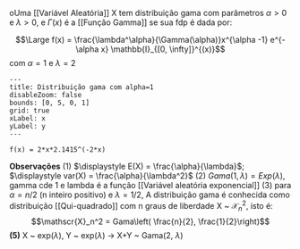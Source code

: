 oUma [[Variável Aleatória]] X tem distribuição gama com parâmetros $\alpha > 0$ e $\lambda >0$, e $\Gamma(x)$ é a [[Função Gamma]] se sua fdp é dada por:

$$\Large f(x) = \frac{\lambda^\alpha}{\Gamma(\alpha)}x^{\alpha -1} e^{-\alpha x} \mathbb{I}_{[0, \infty]}^{(x)}$$
com $\alpha = 1$ e $\lambda =2$
```functionplot
---
title: Distribuição gama com alpha=1
disableZoom: false
bounds: [0, 5, 0, 1]
grid: true
xLabel: x
yLabel: y
---

f(x) = 2*x*2.1415^(-2*x)

```

**Observações**
	(1) $\displaystyle E(X) = \frac{\alpha}{\lambda}$; $\displaystyle var(X) = \frac{\alpha}{\lambda^2}$
	(2) $Gama(1,\lambda) = Exp(\lambda)$, gamma cde 1 e lambda é a função [[Variável aleatória exponencial]]
	(3) para $\alpha = n/2$ (n inteiro positivo) e $\lambda = 1/2$, A distribuição gama é conhecida como distribuição [[Qui-quadrado]] com n graus de liberdade
	X ~ $\displaystyle \mathscr{X}_n^2$, isto é:$$\mathscr{X}_n^2 = Gama\left( \frac{n}{2}, \frac{1}{2}\right)$$
	**(5)** X ~ exp($\lambda$), Y ~ exp($\lambda$) -> X+Y ~ Gama(2, $\lambda$) 